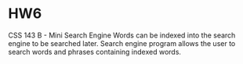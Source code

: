 # HW6
CSS 143 B - Mini Search Engine
Words can be indexed into the search engine to be searched later. Search engine program allows the user to search words and phrases containing indexed words.
